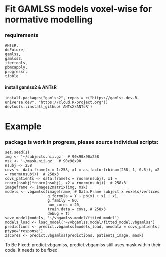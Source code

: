 # Fit GAMLSS models voxel-wise for normative modelling

### requirements
```
ANTsR,
doFuture,
gamlss,
gamlss2,
itertools,
pbmcapply,
progressr,
tibble
```
#### install gamlss2 & ANTsR
```
install.packages("gamlss2", repos = c("https://gamlss-dev.R-universe.dev", "https://cloud.R-project.org"))
devtools::install_github('ANTsX/ANTsR')
```

# Example 
### package is work in progress, please source individual scripts:
```
set.seed(1)
img <- '~/subjects.nii.gz'  # 90x90x90x258
msk <- '~/mask.nii.gz'  # 90x90x90
nsubj <- 258
covs <- data.frame(x = 1:258, x1 = as.factor(rbinom(258, 1, 0.5)), x2 = rnorm(nsubj))  # 258x3
covs_patients <- data.frame(x = rnorm(nsubj), x1 = rnorm(nsubj)*rnorm(nsubj), x2 = rnorm(nsubj))  # 258x3
imageframe <- images2matrix(img, msk)
models <- vbgamlss(imageframe, # Data.Frame subject x voxels/vertices
                   g.formula = Y ~ pb(x) + x1 | x1,
                   g.family = NO,
                   num_cores = 20,
                   train.data = covs, # 258x3
                   debug = T)
save_model(models, '~/vbgamlss.model/fitted_model')
models_load <- load_model('~/vbgamlss.model/fitted_model.vbgamlss')
predictions <- predict.vbgamlss(models_load, newdata = covs_patients, ptype='response')
zscores <- predict.vbgamlss(predictions, patients_image, mask)
```



To Be Fixed:
predict.vbgamlss, predict.vbgamlss still uses mask within their code. It needs to be fixed





















